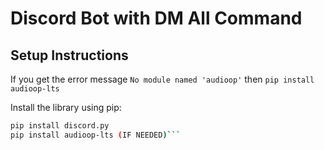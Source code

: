 # Discord Bot with DM All Command

## Setup Instructions

If you get the error message `No module named 'audioop'` then `pip install audioop-lts`

Install the library using pip:
```bash
pip install discord.py
pip install audioop-lts (IF NEEDED)```